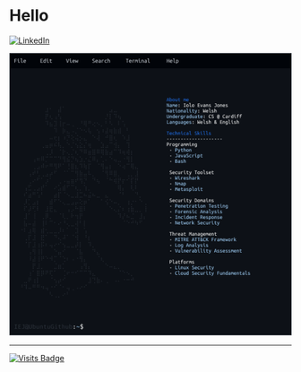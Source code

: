 # Hello

[![LinkedIn](https://img.shields.io/badge/LinkedIn-%230077B5.svg?logo=linkedin&logoColor=white)](https://www.linkedin.com/in/iolo-jones/)

![Neofetch Style Profile](./Neofetch.png)

---

[![Visits Badge](https://badges.pufler.dev/visits/ioloEJ42/ioloEJ42)](https://github.com/ioloEJ42/ioloEJ42)
